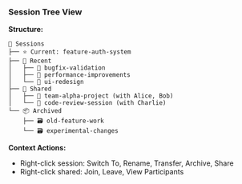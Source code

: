 
### Session Tree View

**Structure:**
```
🎯 Sessions
├── ⭐ Current: feature-auth-system
├── 📅 Recent
│   ├── 🎯 bugfix-validation
│   ├── 🎯 performance-improvements
│   └── 🎯 ui-redesign
├── 👥 Shared
│   ├── 🤝 team-alpha-project (with Alice, Bob)
│   └── 🤝 code-review-session (with Charlie)
└── 📦 Archived
    ├── 🗃️ old-feature-work
    └── 🗃️ experimental-changes
```

**Context Actions:**
- Right-click session: Switch To, Rename, Transfer, Archive, Share
- Right-click shared: Join, Leave, View Participants
